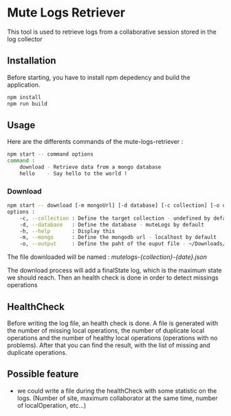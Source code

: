 # Mute Logs Retriever

This tool is used to retrieve logs from a collaborative session stored in the log collector

## Installation

Before starting, you have to install npm depedency and build the application.

```bash
npm install
npm run build
```

## Usage

Here are the differents commands of the mute-logs-retriever :

```bash
npm start -- command options
command :
    download - Retrieve data from a mongo database
    hello    - Say hello to the world !
```

### Download

```bash
npm start -- download [-m mongoUrl] [-d database] [-c collection] [-o output]
options :
    -c, --collection : Define the target collection - undefined by default
    -d, --database   : Define the database - muteLogs by default
    -h, --help       : Display this
    -m, --mongo      : Define the mongodb url - localhost by default
    -o, --output     : Define the paht of the ouput file - ~/Downloads/ by default
```

The file downloaded will be named : _mutelogs-{collection}-{date}.json_

The download process will add a finalState log, which is the maximum state we should reach.
Then an health check is done in order to detect missings operations

## HealthCheck

Before writing the log file, an health check is done.
A file is generated with the number of missing local operations, the number of duplicate local operations and the number of healthy local operations (operations with no problems).
After that you can find the result, with the list of missing and duplicate operations.

## Possible feature

- we could write a file during the healthCheck with some statistic on the logs. (Number of site, maximum collaborator at the same time, number of localOperation, etc...)
